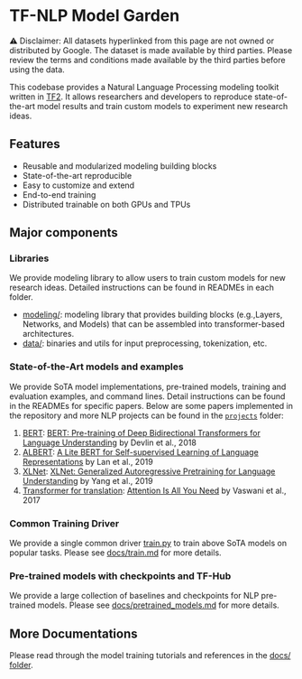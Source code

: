 # TF-NLP Model Garden

⚠️ Disclaimer: All datasets hyperlinked from this page are not owned or
distributed by Google. The dataset is made available by third parties. Please
review the terms and conditions made available by the third parties before using
the data.

This codebase provides a Natural Language Processing modeling toolkit written in
[TF2](https://www.tensorflow.org/guide/effective_tf2). It allows researchers and
developers to reproduce state-of-the-art model results and train custom models
to experiment new research ideas.

## Features

*   Reusable and modularized modeling building blocks
*   State-of-the-art reproducible
*   Easy to customize and extend
*   End-to-end training
*   Distributed trainable on both GPUs and TPUs

## Major components

### Libraries

We provide modeling library to allow users to train custom models for new
research ideas. Detailed instructions can be found in READMEs in each folder.

*   [modeling/](modeling): modeling library that provides building blocks
    (e.g.,Layers, Networks, and Models) that can be assembled into
    transformer-based architectures.
*   [data/](data): binaries and utils for input preprocessing, tokenization,
    etc.

### State-of-the-Art models and examples

We provide SoTA model implementations, pre-trained models, training and
evaluation examples, and command lines. Detail instructions can be found in the
READMEs for specific papers. Below are some papers implemented in the repository
and more NLP projects can be found in the
[`projects`](https://github.com/tensorflow/models/tree/master/official/projects)
folder:

1.  [BERT](MODEL_GARDEN.md#available-model-configs): [BERT: Pre-training of Deep
    Bidirectional Transformers for Language
    Understanding](https://arxiv.org/abs/1810.04805) by Devlin et al., 2018
2.  [ALBERT](MODEL_GARDEN.md#available-model-configs):
    [A Lite BERT for Self-supervised Learning of Language Representations](https://arxiv.org/abs/1909.11942)
    by Lan et al., 2019
3.  [XLNet](MODEL_GARDEN.md):
    [XLNet: Generalized Autoregressive Pretraining for Language Understanding](https://arxiv.org/abs/1906.08237)
    by Yang et al., 2019
4.  [Transformer for translation](MODEL_GARDEN.md#available-model-configs):
    [Attention Is All You Need](https://arxiv.org/abs/1706.03762) by Vaswani et
    al., 2017

### Common Training Driver

We provide a single common driver [train.py](train.py) to train above SoTA
models on popular tasks. Please see [docs/train.md](docs/train.md) for more
details.

### Pre-trained models with checkpoints and TF-Hub

We provide a large collection of baselines and checkpoints for NLP pre-trained
models. Please see [docs/pretrained_models.md](docs/pretrained_models.md) for
more details.

## More Documentations

Please read through the model training tutorials and references in the
[docs/ folder](docs/README.md).
